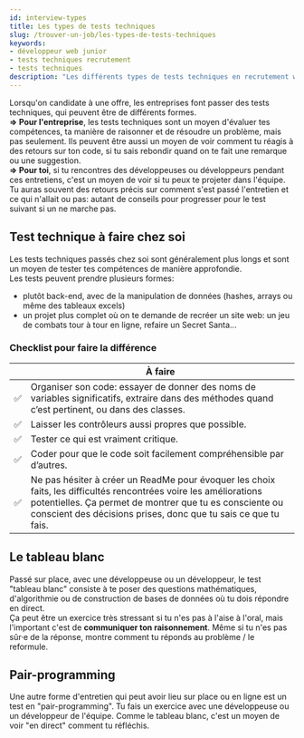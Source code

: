 ```yaml
---
id: interview-types
title: Les types de tests techniques
slug: /trouver-un-job/les-types-de-tests-techniques
keywords:
- développeur web junior
- tests techniques recrutement
- tests techniques
description: "Les différents types de tests techniques en recrutement web."
---
```


Lorsqu'on candidate à une offre, les entreprises font passer des tests techniques, qui peuvent être de différents formes.<br/>
**=> Pour l'entreprise**, les tests techniques sont un moyen d'évaluer tes compétences, ta manière de raisonner et de résoudre un problème, mais pas seulement. Ils peuvent être aussi un moyen de voir comment tu réagis à des retours sur ton code, si tu sais rebondir quand on te fait une remarque ou une suggestion.<br/>
**=> Pour toi**, si tu rencontres des développeuses ou développeurs pendant ces entretiens, c'est un moyen de voir si tu peux te projeter dans l'équipe. Tu auras souvent des retours précis sur comment s'est passé l'entretien et ce qui n'allait ou pas: autant de conseils pour progresser pour le test suivant si un ne marche pas.

## Test technique à faire chez soi
Les tests techniques passés chez soi sont généralement plus longs et sont un moyen de tester tes compétences de manière approfondie.<br/>
Les tests peuvent prendre plusieurs formes:
- plutôt back-end, avec de la manipulation de données (hashes, arrays ou même des tableaux excels)
- un projet plus complet où on te demande de recréer un site web: un jeu de combats tour à tour en ligne, refaire un Secret Santa...

### Checklist pour faire la différence
|  | À faire |
| --- | --- |
| ✅ | Organiser son code: essayer de donner des noms de variables significatifs, extraire dans des méthodes quand c’est pertinent, ou dans des classes. |
| ✅ | Laisser les contrôleurs aussi propres que possible. |
| ✅ | Tester ce qui est vraiment critique. |
| ✅ | Coder pour que le code soit facilement compréhensible par d’autres. |
| ✅ | Ne pas hésiter à créer un ReadMe pour évoquer les choix faits, les difficultés rencontrées voire les améliorations potentielles. Ça permet de montrer que tu es consciente ou conscient des décisions prises, donc que tu sais ce que tu fais. |

## Le tableau blanc
Passé sur place, avec une développeuse ou un développeur, le test "tableau blanc" consiste à te poser des questions mathématiques, d'algorithmie ou de construction de bases de données où tu dois répondre en direct.<br/>
Ça peut être un exercice très stressant si tu n'es pas à l'aise à l'oral, mais l'important c'est de **communiquer ton raisonnement**. Même si tu n'es pas sûr·e de la réponse, montre comment tu réponds au problème / le reformule.

## Pair-programming
Une autre forme d'entretien qui peut avoir lieu sur place ou en ligne est un test en "pair-programming". Tu fais un exercice avec une développeuse ou un développeur de l'équipe. Comme le tableau blanc, c'est un moyen de voir "en direct" comment tu réfléchis.
